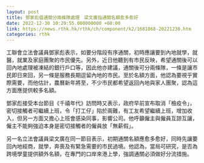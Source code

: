 ```yaml
---
layout: post
title: 鄧家彪倡通關分兩條隊處理　梁文廣指通關名額愈多愈好
date: 2022-12-30 10:29:55.000000000 +08:00
link: https://news.rthk.hk/rthk/ch/component/k2/1681868-20221230.htm
categories: rthk
---
```


工聯會立法會議員鄧家彪表示，如要分階段有序通關，初時應讓要到內地就學，就醫，就業及家庭團聚的市民優先。另外，近日他聽到有市民反映，希望通關後可以回內地處理被凍結的銀行戶口等，因此他亦建議，通關後可分兩條隊，一條是讓市民即日來回，另一條是服務長期逗留內地的市民。至於名額方面，他認為要視乎實際需要，而他估計，農曆新年將至，不少市民都希望返回內地與家人團聚，認為這方面應提供較多名額。

鄧家彪接受本台節目《千禧年代》訪問時又表示，政府早前宣布取消「檢疫令」，密切接觸者可繼續上班，令「打工仔」陷於兩難，有工友希望繼續上班，增加收入，但另一方面又擔心上班會感染同事，影響公司。他呼籲僱主與僱員互諒互讓，僱主不能夠強迫本身是密切接觸者的僱員放「無薪假」。

另一名立法會議員梁文廣在同一節目表示，初期通關名額應愈多愈好，同時先讓要回內地經商，就學，奔喪及有緊急需要的市民過境。他認為，當局可研究，是否為跨境學童提供額外名額，在專門的口岸來港上學，強調通關必須做好分流措施。
